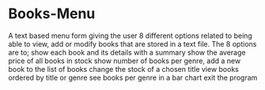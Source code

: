 # Books-Menu
A text based menu form giving the user 8 different options related to being able to view, add or modify books that are stored in a text file.
The 8 options are to;
show each book and its details with a summary
show the average price of all books in stock
show number of books per genre, add a new book to the list of books
change the stock of a chosen title
view books ordered by title or genre
see books per genre in a bar chart
exit the program
